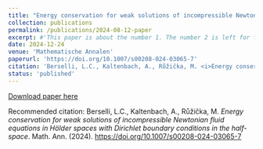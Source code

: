 ```yaml
---
title: "Energy conservation for weak solutions of incompressible Newtonian fluid equations in Hölder spaces with Dirichlet boundary conditions in the half-space"
collection: publications
permalink: /publications/2024-08-12-paper
excerpt: #'This paper is about the number 1. The number 2 is left for future work.'
date: 2024-12-24
venue: 'Mathematische Annalen'
paperurl: 'https://doi.org/10.1007/s00208-024-03065-7'
citation: 'Berselli, L.C., Kaltenbach, A., Růžička, M. <i>Energy conservation for weak solutions of incompressible Newtonian fluid equations in Hölder spaces with Dirichlet boundary conditions in the half-space</i>. Math. Ann. (2024). https://doi.org/10.1007/s00208-024-03065-7'
status: 'published'
---  
```


[Download paper here](https://doi.org/10.1007/s00208-024-03065-7) 

Recommended citation: Berselli, L.C., Kaltenbach, A., Růžička, M. <i>Energy conservation for weak solutions of incompressible Newtonian fluid equations in Hölder spaces with Dirichlet boundary conditions in the half-space</i>. Math. Ann. (2024). https://doi.org/10.1007/s00208-024-03065-7